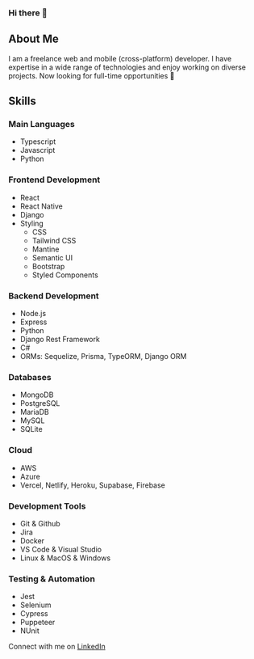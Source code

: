 ### Hi there 👋


## About Me

I am a freelance web and mobile (cross-platform) developer. I have expertise in a wide range of technologies and enjoy working on diverse projects. Now looking for full-time opportunities 👀

## Skills

### Main Languages

- Typescript
- Javascript
- Python

### Frontend Development

- React
- React Native
- Django
- Styling
  - CSS
  - Tailwind CSS
  - Mantine
  - Semantic UI
  - Bootstrap
  - Styled Components

### Backend Development

- Node.js
- Express
- Python
- Django Rest Framework
- C#
- ORMs: Sequelize, Prisma, TypeORM, Django ORM

### Databases

- MongoDB
- PostgreSQL
- MariaDB
- MySQL
- SQLite

### Cloud
- AWS
- Azure
- Vercel, Netlify, Heroku, Supabase, Firebase

### Development Tools

- Git & Github
- Jira
- Docker
- VS Code & Visual Studio
- Linux & MacOS & Windows

### Testing & Automation

- Jest
- Selenium
- Cypress
- Puppeteer
- NUnit


Connect with me on [LinkedIn]([https://www.linkedin.com/in/yourname](https://www.linkedin.com/in/tuomas-kemppainen-177476279/))
